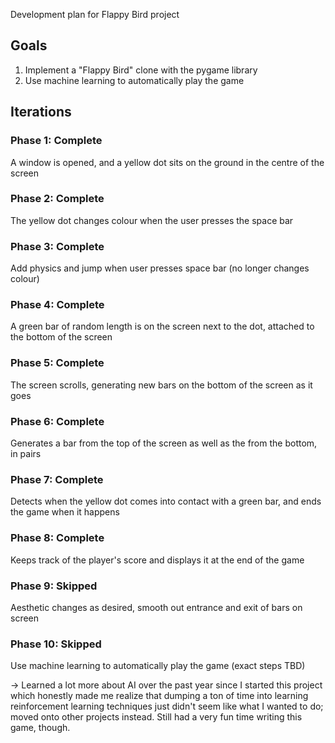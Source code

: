 
Development plan for Flappy Bird project

## Goals

1. Implement a "Flappy Bird" clone with the pygame library
2. Use machine learning to automatically play the game

## Iterations

### Phase 1: Complete

A window is opened, and a yellow dot sits on the ground in the centre
of the screen

### Phase 2: Complete

The yellow dot changes colour when the user presses the space bar

### Phase 3: Complete

Add physics and jump when user presses space bar (no longer changes
colour)

### Phase 4: Complete

A green bar of random length is on the screen next to the dot, attached
to the bottom of the screen

### Phase 5: Complete

The screen scrolls, generating new bars on the bottom of the screen as
it goes

### Phase 6: Complete

Generates a bar from the top of the screen as well as the
from the bottom, in pairs

### Phase 7: Complete

Detects when the yellow dot comes into contact with a green bar, and
ends the game when it happens

### Phase 8: Complete

Keeps track of the player's score and displays it at the end of the game

### Phase 9: Skipped

Aesthetic changes as desired, smooth out entrance and exit of bars on
screen

### Phase 10: Skipped

Use machine learning to automatically play the game (exact steps TBD)

-> Learned a lot more about AI over the past year since I started this project which honestly made me realize that dumping a ton of time into learning reinforcement learning techniques just didn't seem like what I wanted to do; moved onto other projects instead. Still had a very fun time writing this game, though.

